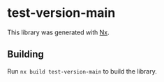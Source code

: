 # test-version-main

This library was generated with [Nx](https://nx.dev).

## Building

Run `nx build test-version-main` to build the library.
